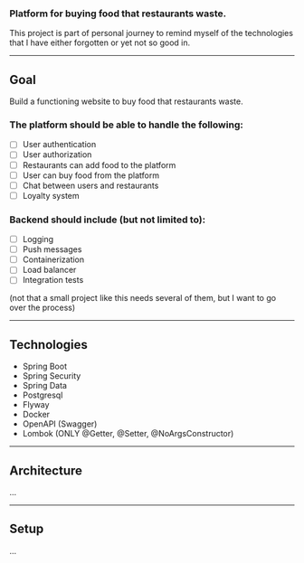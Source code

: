 ### Platform for buying food that restaurants waste.

This project is part of personal journey to remind myself of the technologies that I have either forgotten or yet not so good in.
____________________
## Goal

Build a functioning website to buy food that restaurants waste. 

### The platform should be able to handle the following:
- [ ] User authentication
- [ ] User authorization
- [ ] Restaurants can add food to the platform
- [ ] User can buy food from the platform
- [ ] Chat between users and restaurants
- [ ] Loyalty system

### Backend should include (but not limited to):
- [ ] Logging
- [ ] Push messages
- [ ] Containerization
- [ ] Load balancer
- [ ] Integration tests

(not that a small project like this needs several of them, but I want to go over the process)

____________________
## Technologies
- Spring Boot
- Spring Security
- Spring Data
- Postgresql
- Flyway
- Docker
- OpenAPI (Swagger)
- Lombok (ONLY @Getter, @Setter, @NoArgsConstructor)
____________________
## Architecture
...

____________________

## Setup
...
